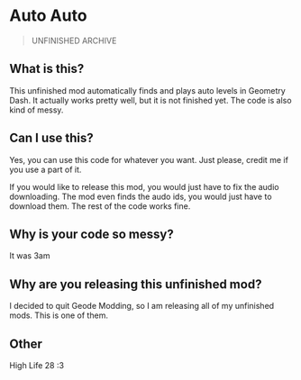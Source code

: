 # Auto Auto

> UNFINISHED ARCHIVE

## What is this?

This unfinished mod automatically finds and plays auto levels in Geometry Dash. It actually works pretty well, but it is not finished yet. The code is also kind of messy.

## Can I use this?

Yes, you can use this code for whatever you want. Just please, credit me if you use a part of it.

If you would like to release this mod, you would just have to fix the audio downloading. The mod even finds the audo ids, you would just have to download them. The rest of the code works fine.

## Why is your code so messy?

It was 3am

## Why are you releasing this unfinished mod?

I decided to quit Geode Modding, so I am releasing all of my unfinished mods. This is one of them.

## Other

High Life 28 :3
